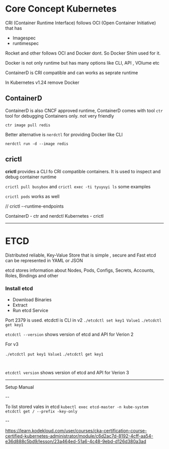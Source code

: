 # Core Concept Kubernetes






CRI (Container Runtime Interface) follows OCI (Open Container Initiative) that has 
- Imagespec
- runtimespec

Rocket and other follows OCI and Docker dont. So Docker Shim used for it.

Docker is not only runtime but has many options like CLI, API , VOlume etc

ContainerD is CRI compatible and can works as seprate runtime

In Kubernetes v1.24 remove Docker

## ContainerD

ContainerD is also CNCF approved runtime, ContainerD comes with tool ``ctr`` tool for debugging Containers only. not very friendly 

``ctr image pull redis`` 

Better alternative is ``nerdctl`` for providing Docker like CLI 

``nerdctl run -d --image redis``

## crictl

**crictl** provides a CLI fo CRI compatible containers. It is used to inspect and debug container runtime

``crictl pull busybox`` and ``crictl exec -ti tyuyuyi ls`` some examples

``crictl pods`` works as well 

// crictl --runtime-endpoints

ContainerD - ctr and nerdctl 
Kubernetes - crictl

---

# ETCD
Distributed reliable, Key-Value Store that is simple , secure and Fast
etcd can be represented in YAML or JSON

etcd stores information about Nodes, Pods, Configs, Secrets, Accounts, Roles, Bindings and other

### Install etcd 
- Download Binaries
- Extract
- Run etcd Service

Port 2379 is used. 
etcdctl is CLI in v2
``./etcdctl set key1 Value1``
``./etcdctl get key1 ``



``etcdctl --version`` shows version of etcd and API for Verion 2

For v3 

``./etcdctl put key1 Value1``
``./etcdctl get key1 ``

``  ``

``etcdctl version`` shows version of etcd and API for Verion 3

----

Setup Manual 


--

To list stored vales in etcd
`kubectl exec etcd-master -n kube-system etcdctl get / --prefix -key-only` 

--

https://learn.kodekloud.com/user/courses/cka-certification-course-certified-kubernetes-administrator/module/c6d2ac7d-8192-4cff-aa54-e36d888c5bd9/lesson/23a464ed-51a6-4c48-9ebd-d126d380a3ad